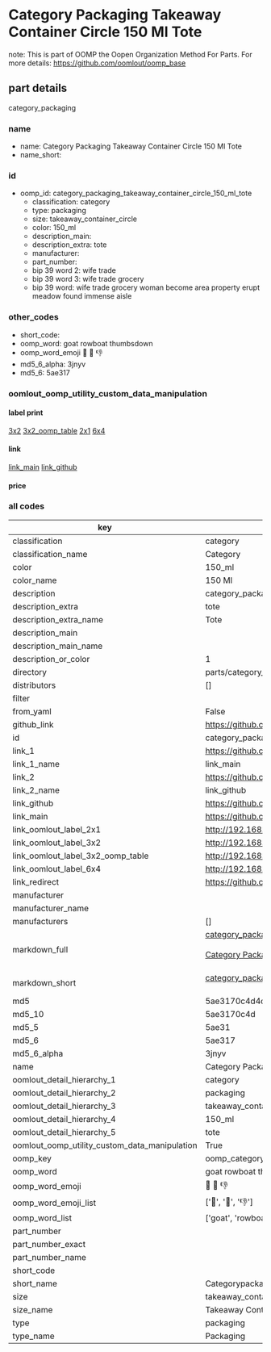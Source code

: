 # Category Packaging Takeaway Container Circle 150 Ml Tote  

note: This is part of OOMP the Oopen Organization Method For Parts. For more details: https://github.com/oomlout/oomp_base

##  part details
  



category_packaging



### name
* name: Category Packaging Takeaway Container Circle 150 Ml Tote
* name_short: 
### id
* oomp_id: category_packaging_takeaway_container_circle_150_ml_tote
  * classification: category
  * type: packaging
  * size: takeaway_container_circle
  * color: 150_ml
  * description_main: 
  * description_extra: tote
  * manufacturer: 
  * part_number: 
  * bip 39 word 2: wife trade
  * bip 39 word 3: wife trade grocery
  * bip 39 word: wife trade grocery woman become area property erupt meadow found immense aisle

### other_codes
* short_code: 
* oomp_word: goat rowboat thumbsdown
* oomp_word_emoji :goat: :rowboat: :thumbsdown:
* md5_6_alpha: 3jnyv
* md5_6: 5ae317






### oomlout_oomp_utility_custom_data_manipulation
#### label print
[3x2](http://192.168.1.245:1112/?label=oomp%203jnyv)
[3x2_oomp_table](http://192.168.1.108:1112/?label=oomp%203jnyv)
[2x1](http://192.168.1.242:1112/?label=oomp%203jnyv)
[6x4](http://192.168.1.55:1112/?label=oomp%203jnyv)    

#### link

[link_main](https://github.com/oomlout/oomlout_oomp_version_1_messy/tree/main/parts/category_packaging_takeaway_container_circle_150_ml_tote) [link_github](https://github.com/oomlout/oomlout_oomp_version_1_messy/tree/main/parts/category_packaging_takeaway_container_circle_150_ml_tote)                             

#### price







### all codes 
| key | value |  
| --- | --- |  
| classification | category |  
| classification_name | Category |  
| color | 150_ml |  
| color_name | 150 Ml |  
| description | category_packaging |  
| description_extra | tote |  
| description_extra_name | Tote |  
| description_main |  |  
| description_main_name |  |  
| description_or_color | 1  |  
| directory | parts/category_packaging_takeaway_container_circle_150_ml_tote |  
| distributors | [] |  
| filter |  |  
| from_yaml | False |  
| github_link | https://github.com/oomlout/oomlout_oomp_part_src/tree/main/parts/category_packaging_takeaway_container_circle_150_ml_tote |  
| id | category_packaging_takeaway_container_circle_150_ml_tote |  
| link_1 | https://github.com/oomlout/oomlout_oomp_version_1_messy/tree/main/parts/category_packaging_takeaway_container_circle_150_ml_tote |  
| link_1_name | link_main |  
| link_2 | https://github.com/oomlout/oomlout_oomp_version_1_messy/tree/main/parts/category_packaging_takeaway_container_circle_150_ml_tote |  
| link_2_name | link_github |  
| link_github | https://github.com/oomlout/oomlout_oomp_version_1_messy/tree/main/parts/category_packaging_takeaway_container_circle_150_ml_tote |  
| link_main | https://github.com/oomlout/oomlout_oomp_version_1_messy/tree/main/parts/category_packaging_takeaway_container_circle_150_ml_tote |  
| link_oomlout_label_2x1 | http://192.168.1.242:1112/?label=oomp%203jnyv |  
| link_oomlout_label_3x2 | http://192.168.1.245:1112/?label=oomp%203jnyv |  
| link_oomlout_label_3x2_oomp_table | http://192.168.1.108:1112/?label=oomp%203jnyv |  
| link_oomlout_label_6x4 | http://192.168.1.55:1112/?label=oomp%203jnyv |  
| link_redirect | https://github.com/oomlout/oomlout_oomp_version_1_messy/tree/main/parts/category_packaging_takeaway_container_circle_150_ml_tote |  
| manufacturer |  |  
| manufacturer_name |  |  
| manufacturers | [] |  
| markdown_full | [category_packaging_takeaway_container_circle_150_ml_tote](none)<br>[](none)<br>[Category Packaging Takeaway Container Circle 150 Ml Tote](none)<br><br> |  
| markdown_short | [category_packaging_takeaway_container_circle_150_ml_tote](none)<br><br> |  
| md5 | 5ae3170c4d4cf58c2d09ffcecdb9afd7 |  
| md5_10 | 5ae3170c4d |  
| md5_5 | 5ae31 |  
| md5_6 | 5ae317 |  
| md5_6_alpha | 3jnyv |  
| name | Category Packaging Takeaway Container Circle 150 Ml Tote |  
| oomlout_detail_hierarchy_1 | category |  
| oomlout_detail_hierarchy_2 | packaging |  
| oomlout_detail_hierarchy_3 | takeaway_container_circle |  
| oomlout_detail_hierarchy_4 | 150_ml |  
| oomlout_detail_hierarchy_5 | tote |  
| oomlout_oomp_utility_custom_data_manipulation | True |  
| oomp_key | oomp_category_packaging_takeaway_container_circle_150_ml_tote |  
| oomp_word | goat rowboat thumbsdown |  
| oomp_word_emoji | :goat: :rowboat: :thumbsdown: |  
| oomp_word_emoji_list | [':goat:', ':rowboat:', ':thumbsdown:'] |  
| oomp_word_list | ['goat', 'rowboat', 'thumbsdown'] |  
| part_number |  |  
| part_number_exact |  |  
| part_number_name |  |  
| short_code |  |  
| short_name | Categorypackaging |  
| size | takeaway_container_circle |  
| size_name | Takeaway Container Circle |  
| type | packaging |  
| type_name | Packaging |  
